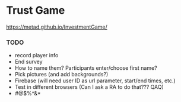 # Trust Game
https://metad.github.io/InvestmentGame/

### TODO
- record player info
- End survey
- How to name them? Participants enter/choose first name?
- Pick pictures (and add backgrounds?)
- Firebase (will need user ID as url parameter, start/end times, etc.)
- Test in different browsers (Can I ask a RA to do that??? QAQ)
- #@$%^&*
